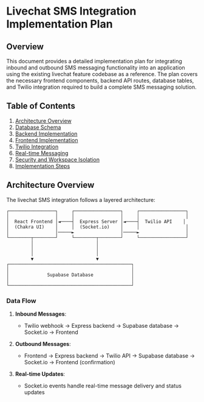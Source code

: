 # Livechat SMS Integration Implementation Plan

## Overview

This document provides a detailed implementation plan for integrating inbound and outbound SMS messaging functionality into an application using the existing livechat feature codebase as a reference. The plan covers the necessary frontend components, backend API routes, database tables, and Twilio integration required to build a complete SMS messaging solution.

## Table of Contents

1. [Architecture Overview](#architecture-overview)
2. [Database Schema](#database-schema)
3. [Backend Implementation](#backend-implementation)
4. [Frontend Implementation](#frontend-implementation)
5. [Twilio Integration](#twilio-integration)
6. [Real-time Messaging](#real-time-messaging)
7. [Security and Workspace Isolation](#security-and-workspace-isolation)
8. [Implementation Steps](#implementation-steps)

## Architecture Overview

The livechat SMS integration follows a layered architecture:

```
┌─────────────────┐     ┌─────────────────┐     ┌─────────────────┐
│                 │     │                 │     │                 │
│  React Frontend │◄────┤  Express Server │◄────┤  Twilio API    │
│  (Chakra UI)    │     │  (Socket.io)    │     │                 │
│                 │─────►                 │─────►                 │
└────────┬────────┘     └────────┬────────┘     └─────────────────┘
         │                       │
         │                       │
         │                       │
         ▼                       ▼
┌─────────────────────────────────────────────┐
│                                             │
│              Supabase Database              │
│                                             │
└─────────────────────────────────────────────┘
```

### Data Flow

1. **Inbound Messages**:
   - Twilio webhook → Express backend → Supabase database → Socket.io → Frontend

2. **Outbound Messages**:
   - Frontend → Express backend → Twilio API → Supabase database → Socket.io → Frontend (confirmation)

3. **Real-time Updates**:
   - Socket.io events handle real-time message delivery and status updates
